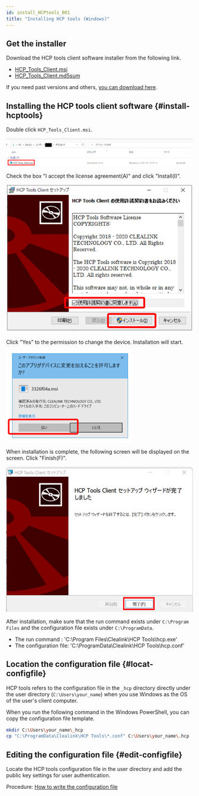 ```yaml
---
id: install_HCPtools_001
title: "Installing HCP tools (Windows)"
---
```


## Get the installer

Download the HCP tools client software installer from the following link.

- <a href="https://github.com/oogasawa/Ptools/raw/main/1.3.0R-45/Windows/HCP_Tools_Client.msi">HCP_Tools_Client.msi</a>
- <a href="https://github.com/oogasawa/Ptools/tree/main/1.3.0R-45/Windows">HCP_Tools_Client.md5sum</a>

If you need past versions and others, <a href="https://github.com/oogasawa/Ptools">you can download here</a>.


## Installing the HCP tools client software {#install-hcptools}

Double click `HCP_Tools_Client.msi`.

![](HCPtools_p1.png)


Check the box "I accept the license agreement(A)" and click "Install(I)".

![](HCPtools_1.png)

Click "Yes" to the permission to change the device.
Installation will start.

![](HCPtools_2.png)

When installation is complete, the following screen will be displayed on the screen. Click "Finish(F)".


![](HCPtools_p3.png)


After installation, make sure that the run command exists under `C:\Program Files` and the configuration file exists under `C:\ProgramData`.

- The run command : 'C:\Program Files\Clealink\HCP Tools\hcp.exe'
- The configuration file: 'C:\ProgramData\Clealink\HCP Tools\hcp.conf'

## Location the configuration file {#locat-configfile}


HCP tools refers to the configuration file in the `_hcp` directory directly under the user directory (`C:\Users\your_name`) when you use Windows as the OS of the user's client computer.

When you run the following command in the Windows PowerShell, you can copy the configuration file template.

```bash
mkdir C:\Users\your_name\_hcp
cp "C:\ProgramData\Clealink\HCP Tools\*.conf" C:\Users\your_name\.hcp
```


## Editing the configuration file {#edit-configfile}

Locate the HCP tools configuration file in the user directory and add the public key settings for user authentication.

Procedure: [How to write the configuration file](/software/Archaea_tools/hcptools_conf)

